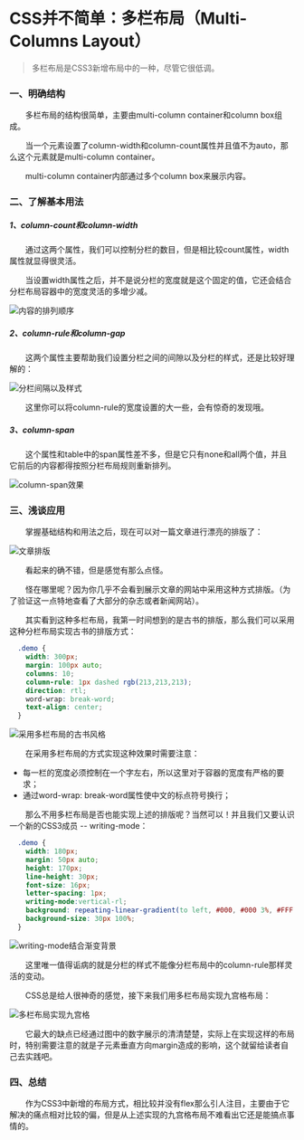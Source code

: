 # CSS并不简单：多栏布局（Multi-Columns Layout）

> 多栏布局是CSS3新增布局中的一种，尽管它很低调。


### 一、明确结构

  &emsp;&emsp;多栏布局的结构很简单，主要由multi-column container和column box组成。

   &emsp;&emsp;当一个元素设置了column-width和column-count属性并且值不为auto，那么这个元素就是multi-column container。

  &emsp;&emsp;multi-column container内部通过多个column box来展示内容。

### 二、了解基本用法

##### 1、column-count和column-width

   &emsp;&emsp;通过这两个属性，我们可以控制分栏的数目，但是相比较count属性，width属性就显得很灵活。

   &emsp;&emsp;当设置width属性之后，并不是说分栏的宽度就是这个固定的值，它还会结合分栏布局容器中的宽度灵活的多增少减。

  ![内容的排列顺序](http://o8sux93eg.bkt.clouddn.com/mcl-one.png)

##### 2、column-rule和column-gap

   &emsp;&emsp;这两个属性主要帮助我们设置分栏之间的间隙以及分栏的样式，还是比较好理解的：

  ![分栏间隔以及样式](http://o8sux93eg.bkt.clouddn.com/mcl-two.png)

   &emsp;&emsp;这里你可以将column-rule的宽度设置的大一些，会有惊奇的发现哦。

##### 3、column-span

   &emsp;&emsp;这个属性和table中的span属性差不多，但是它只有none和all两个值，并且它前后的内容都得按照分栏布局规则重新排列。

  ![column-span效果](http://o8sux93eg.bkt.clouddn.com/mcl-three.png)

### 三、浅谈应用

   &emsp;&emsp;掌握基础结构和用法之后，现在可以对一篇文章进行漂亮的排版了：

  ![文章排版](http://o8sux93eg.bkt.clouddn.com/mcl-four.png)

   &emsp;&emsp;看起来的确不错，但是感觉有那么点怪。

   &emsp;&emsp;怪在哪里呢？因为你几乎不会看到展示文章的网站中采用这种方式排版。（为了验证这一点特地查看了大部分的杂志或者新闻网站）。

   &emsp;&emsp;其实看到这种多栏布局，我第一时间想到的是古书的排版，那么我们可以采用这种分栏布局实现古书的排版方式：

```css
  .demo {
    width: 300px;
    margin: 100px auto;
    columns: 10;
    column-rule: 1px dashed rgb(213,213,213);
    direction: rtl;
    word-wrap: break-word;
    text-align: center;
  }
```

  ![采用多栏布局的古书风格](http://o8sux93eg.bkt.clouddn.com/%E5%BE%AE%E4%BF%A1mcl-5.png)

  &emsp;&emsp;在采用多栏布局的方式实现这种效果时需要注意：

  - 每一栏的宽度必须控制在一个字左右，所以这里对于容器的宽度有严格的要求；
  - 通过word-wrap: break-word属性使中文的标点符号换行；

  &emsp;&emsp;那么不用多栏布局是否也能实现上述的排版呢？当然可以！并且我们又要认识一个新的CSS3成员 -- writing-mode：

```css
  .demo {
    width: 180px;
    margin: 50px auto;
    height: 170px;
    line-height: 30px;
    font-size: 16px;
    letter-spacing: 1px;
    writing-mode:vertical-rl;
    background: repeating-linear-gradient(to left, #000, #000 3%, #FFF 3%, #FFF);
    background-size: 30px 100%;
  }
```

  ![writing-mode结合渐变背景](http://o8sux93eg.bkt.clouddn.com/mcl-6.png)

  &emsp;&emsp;这里唯一值得诟病的就是分栏的样式不能像分栏布局中的column-rule那样灵活的变动。

  &emsp;&emsp;CSS总是给人很神奇的感觉，接下来我们用多栏布局实现九宫格布局：

  ![多栏布局实现九宫格](http://o8sux93eg.bkt.clouddn.com/mcl-7.png)

  &emsp;&emsp;它最大的缺点已经通过图中的数字展示的清清楚楚，实际上在实现这样的布局时，特别需要注意的就是子元素垂直方向margin造成的影响，这个就留给读者自己去实践吧。

### 四、总结

  &emsp;&emsp;作为CSS3中新增的布局方式，相比较并没有flex那么引人注目，主要由于它解决的痛点相对比较的偏，但是从上述实现的九宫格布局不难看出它还是能搞点事情的。
